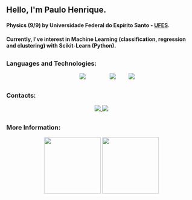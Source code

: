 ## Hello, I'm Paulo Henrique.
#### Physics (9/9) by Universidade Federal do Espírito Santo - [UFES](https://www.ufes.br/).     
#### Currently, I've interest in Machine Learning (classification, regression and clustering) with Scikit-Learn (Python).

##
<h3>Languages and Technologies:</h3>
<div align='center'>
<img src="https://icongr.am/devicon/python-original-wordmark.svg?size=120&color=currentColor" hspace=30 />
<img src="https://icongr.am/devicon/mysql-original-wordmark.svg?size=120&color=currentColor" hspace=30/>
<img src="https://icongr.am/simple/arduino.svg?size=90&color=currentColor&colored=true"/>
</div>   

##
<h3>Contacts:</h3> 
<div align='center'>
<a href="https://www.linkedin.com/in/paulo-henrique-lorenzoni-filho-848665153/"><img src="https://img.shields.io/badge/LinkedIn-0077B5?style=for-the-badge&logo=linkedin&logoColor=white" /> </a>
<a href="mailto:phlorenzoni@hotmail.com"><img src="https://img.shields.io/badge/Microsoft_Outlook-0078D4?style=for-the-badge&logo=microsoft-outlook&logoColor=white" /></a>      </div> 

 ##
<h3>More Information:</h3>
<div align='center'>
<img height="150em" src="https://github-readme-stats.vercel.app/api?username=phlorenzoni&show_icons=true&theme=blueberry"/>
<img height ="150em" src="https://github-readme-stats.vercel.app/api/top-langs/?username=phlorenzoni&layout=compact&theme=blueberry&show_icons=true"> </div>



<!---
phlorenzoni/phlorenzoni is a ✨ special ✨ repository because its `README.md` (this file) appears on your GitHub profile.
You can click the Preview link to take a look at your changes.
--->
